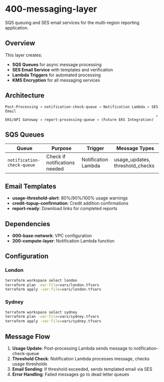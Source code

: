 # 400-messaging-layer

SQS queuing and SES email services for the multi-region reporting application.

## Overview

This layer creates:
- **SQS Queues** for async message processing
- **SES Email Service** with templates and verification
- **Lambda Triggers** for automated processing
- **KMS Encryption** for all messaging services

## Architecture

```
Post-Processing → notification-check-queue → Notification Lambda → SES Email
                                                                     ↓
EKS/API Gateway → report-processing-queue → (Future EKS Integration)
```

## SQS Queues

| Queue | Purpose | Trigger | Message Types |
|-------|---------|---------|---------------|
| `notification-check-queue` | Check if notifications needed | Notification Lambda | usage_updates, threshold_checks |

## Email Templates

- **usage-threshold-alert**: 80%/90%/100% usage warnings
- **credit-topup-confirmation**: Credit addition confirmations  
- **report-ready**: Download links for completed reports

## Dependencies

- **000-base-network**: VPC configuration
- **200-compute-layer**: Notification Lambda function

## Configuration

### London
```bash
terraform workspace select london
terraform plan -var-file=vars/london.tfvars
terraform apply -var-file=vars/london.tfvars
```

### Sydney
```bash
terraform workspace select sydney
terraform plan -var-file=vars/sydney.tfvars
terraform apply -var-file=vars/sydney.tfvars
```

## Message Flow

1. **Usage Update**: Post-processing Lambda sends message to notification-check-queue
2. **Threshold Check**: Notification Lambda processes message, checks usage thresholds
3. **Email Sending**: If threshold exceeded, sends templated email via SES
4. **Error Handling**: Failed messages go to dead letter queues

